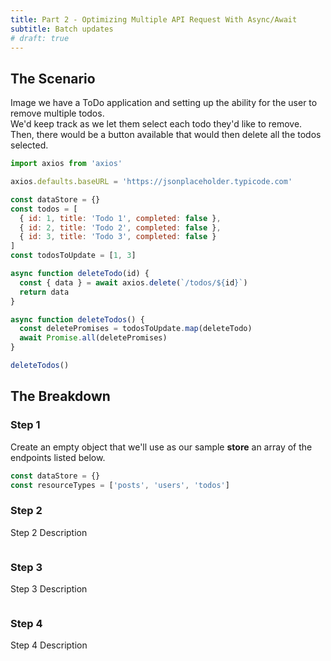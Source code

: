 ```yaml
---
title: Part 2 - Optimizing Multiple API Request With Async/Await
subtitle: Batch updates
# draft: true
---
```


## The Scenario

Image we have a ToDo application and setting up the ability for the user to remove multiple todos.  
We'd keep track as we let them select each todo they'd like to remove.  
Then, there would be a button available that would then delete all the todos selected.

```js
import axios from 'axios'

axios.defaults.baseURL = 'https://jsonplaceholder.typicode.com'

const dataStore = {}
const todos = [
  { id: 1, title: 'Todo 1', completed: false },
  { id: 2, title: 'Todo 2', completed: false },
  { id: 3, title: 'Todo 3', completed: false }
]
const todosToUpdate = [1, 3]

async function deleteTodo(id) {
  const { data } = await axios.delete(`/todos/${id}`)
  return data
}

async function deleteTodos() {
  const deletePromises = todosToUpdate.map(deleteTodo)
  await Promise.all(deletePromises)
}

deleteTodos()
```

<!-- <br> -->

## The Breakdown

### Step 1

Create an empty object that we'll use as our sample **store** an array of the endpoints listed below.

```js
const dataStore = {}
const resourceTypes = ['posts', 'users', 'todos']
```

### Step 2

Step 2 Description

```js
```

### Step 3

Step 3 Description

```js
```

### Step 4

Step 4 Description

```js
```

<!-- ```js
async function updateTodos() {
  const updatePromises = todosToUpdate.map(
    updateTodo(todo, { completed: true })
  )
  await Promise.all(updatePromises)
}

async function updateTodo(todo, updateData) {
  const { id } = todo
  const { data } = await axios.patch(`/todos/${id}`, updateData)
  return data
}
``` -->
